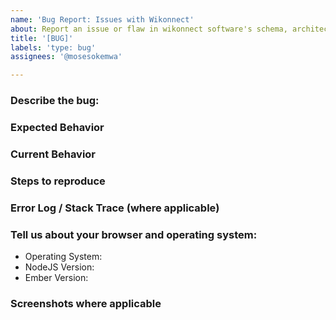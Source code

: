 ```yaml
---
name: 'Bug Report: Issues with Wikonnect'
about: Report an issue or flaw in wikonnect software's schema, architecture, APIs, UI or anything related to our software.
title: '[BUG]'
labels: 'type: bug'
assignees: '@mosesokemwa'

---
```


### Describe the bug:
<!-- Please describe the bug in as much detail as possible. -->


### Expected Behavior
<!-- Please describe the expected behavior in as much detail as possible. -->


### Current Behavior
<!-- Please describe the current behavior in as much detail as possible. -->


### Steps to reproduce

### Error Log / Stack Trace (where applicable)


### Tell us about your browser and operating system:
- Operating System:
- NodeJS Version:
- Ember Version:


### Screenshots where applicable